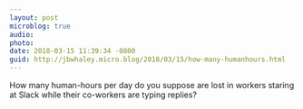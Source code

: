 ```yaml
---
layout: post
microblog: true
audio: 
photo: 
date: 2018-03-15 11:39:34 -0800
guid: http://jbwhaley.micro.blog/2018/03/15/how-many-humanhours.html
---
```

How many human-hours per day do you suppose are lost in workers staring at Slack while their co-workers are typing replies?

